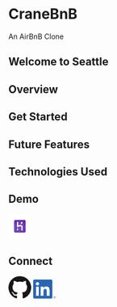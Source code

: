 # CraneBnB

An AirBnB Clone

## Welcome to Seattle

## Overview

## Get Started

## Future Features

## Technologies Used

## Demo
<a href="https://github.com/kevinlongboy"><img vertical-align="middle" alt="Heroku" width="45px" src="assets/social-media-branding/heroku-logo.png"/></a>

## Connect

<a href="https://github.com/kevinlongboy"><img vertical-align="middle" alt="GitHub" width="45px" src="assets/social-media-branding/github-logo.png"/></a>
<a href="https://www.linkedin.com/in/kevinlongboy/"><img vertical-align="middle" alt="LinkedIn" width="45px" src="assets/social-media-branding/linkedin-logo.png"/></a>
